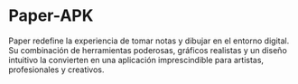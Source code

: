 # Paper-APK
Paper redefine la experiencia de tomar notas y dibujar en el entorno digital. Su combinación de herramientas poderosas, gráficos realistas y un diseño intuitivo la convierten en una aplicación imprescindible para artistas, profesionales y creativos.

